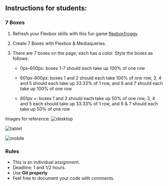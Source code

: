 ## Instructions for students:

### 7 Boxes

1. Refresh your Flexbox skills with this fun game [flexboxfroggy](http://flexboxfroggy.com)

2. Create 7 Boxes with Flexbox & Mediaqueries.

3. There are 7 boxes on the page, each has a color. Style the boxes as follows:

   * 0px-600px: boxes 1-7 should each take up 100% of one row

   * 601px-800px: boxes 1 and 2 should each take 100% of one row, 3, 4 and 5 should each take up 33.33% of 1 row, and 6 and 7 should each take up 100% of one row

   * 801px +: boxes 1 and 2 should each take up 50% of one row, 3, 4 and 5 each should take up 33.33% of 1 row, and 6 & 7 should each take up 50% of one row

Images for reference:
![desktop](/images/desktop.png)

 ![tablet](/images/tablet.png)

![mobile](/images/mobile.png)
   

### Rules

-   This is an individual assignment.
-   Deadline: 1 and 1/2 hours.
-   Use **Git properly**
-   Feel free to document your code with comments.



